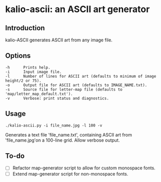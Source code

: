 # kalio-ascii: an ASCII art generator

## Introduction

kalio-ASCII generates ASCII art from any image file.

## Options

```
-h		Prints help.
-i		Input image file.
-l		Number of lines for ASCII art (defaults to minimum of image height/2 or 75).
-o		Output file for ASCII art (defaults to IMAGE_NAME.txt).
-s		Source file for letter-map file (defaults to 'map/letter_map_default.txt').
-v		Verbose: print status and diagnostics.

```

## Usage

```
./kalio-ascii.py -i file_name.jpg -l 100 -v
```

Generates a text file 'file_name.txt', containing ASCII art from 'file_name.jpg'on a 100-line grid. Allow verbose output. 

## To-do

- [ ] Refactor map-generator script to allow for custom monospace fonts.
- [ ] Extend map-generator script for non-monospace fonts.
